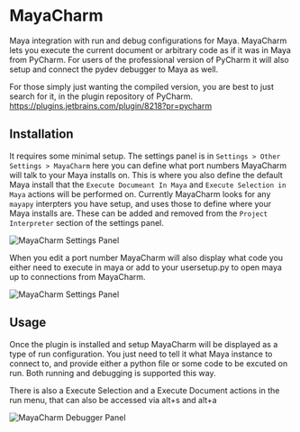 # MayaCharm
Maya integration with run and debug configurations for Maya. MayaCharm lets you execute the current document or
arbitrary code as if it was in Maya from PyCharm. For users of the professional version of PyCharm it will also setup
and connect the pydev debugger to Maya as well.

For those simply just wanting the compiled version, you are best to just search for it, in the plugin repository of PyCharm.
https://plugins.jetbrains.com/plugin/8218?pr=pycharm

## Installation 
It requires some minimal setup. The settings panel is in `Settings > Other Settings > MayaCharm` here you can define what port numbers
MayaCharm will talk to your Maya installs on. This is where you also define the default Maya install that the `Execute Documeant In Maya` and `Execute Selection in Maya` actions will be performed on. Currently MayaCharm looks for any `mayapy` interpters you have setup, and uses those to define where your Maya installs are. 
These can be added and removed from the `Project Interpreter` section of the settings panel.

![MayaCharm Settings Panel](https://rsggassets.nyc3.digitaloceanspaces.com/assets/images/MayaCharm/MayaCharm3_Settings.png)

When you edit a port number MayaCharm will also display what code you either need to execute in maya 
or add to your usersetup.py to open maya up to connections from MayaCharm.

![MayaCharm Settings Panel](https://rsggassets.nyc3.digitaloceanspaces.com/assets/images/MayaCharm/MayaCharm3_EditPort.png)


## Usage
Once the plugin is installed and setup MayaCharm will be displayed as a type of run configuration. You just need to tell it what Maya instance to connect to, and provide either a python file or some code to be excuted on run. Both running and debugging is supported this way.

There is also a Execute Selection and a Execute Document actions in the run menu, that can also be accessed via alt+s and alt+a

![MayaCharm Debugger Panel](https://rsggassets.nyc3.digitaloceanspaces.com/assets/images/MayaCharm/MayaCharm3_RunConfig.png)
